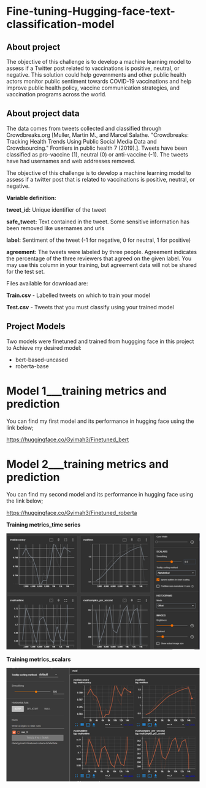 # Fine-tuning-Hugging-face-text-classification-model

## About project
The objective of this challenge is to develop a machine learning model to assess if a Twitter post related to vaccinations is positive, neutral, or negative. This solution could help governments and other public health actors monitor public sentiment towards COVID-19 vaccinations and help improve public health policy, vaccine communication strategies, and vaccination programs across the world.

## About project data
The data comes from tweets collected and classified through Crowdbreaks.org [Muller, Martin M., and Marcel Salathe. "Crowdbreaks: Tracking Health Trends Using Public Social Media Data and Crowdsourcing." Frontiers in public health 7 (2019).]. Tweets have been classified as pro-vaccine (1), neutral (0) or anti-vaccine (-1). The tweets have had usernames and web addresses removed.

The objective of this challenge is to develop a machine learning model to assess if a twitter post that is related to vaccinations is positive, neutral, or negative.

**Variable definition:**

**tweet_id:** Unique identifier of the tweet

**safe_tweet:** Text contained in the tweet. Some sensitive information has been removed like usernames and urls

**label:** Sentiment of the tweet (-1 for negative, 0 for neutral, 1 for positive)

**agreement:** The tweets were labeled by three people. Agreement indicates the percentage of the three reviewers that agreed on the given label. You may use this column in your training, but agreement data will not be shared for the test set.

Files available for download are:

**Train.csv** - Labelled tweets on which to train your model

**Test.csv** - Tweets that you must classify using your trained model

## Project Models

 Two models were finetuned and trained from huggging face in this project to Achieve my desired model:
* bert-based-uncased
* roberta-base

# Model 1___training metrics and prediction

You can find my first model and its performance in hugging face using the link below;

https://huggingface.co/Gyimah3/Finetuned_bert

# Model 2___training metrics and prediction

You can find my second model and its performance in hugging face using the link below;

https://huggingface.co/Gyimah3/Finetuned_roberta


**Training metrics_time series**

![1](https://github.com/Gyimah3/Fine-tuning-Hugging-face-text-classification-model/blob/main/training_metrics%20screenshots-time%20series/Screenshot%202023-01-17%20210612.png)

**Training metrics_scalars**

![1](https://github.com/Gyimah3/Fine-tuning-Hugging-face-text-classification-model/blob/main/training_metrics%20screenshot-scalers/Screenshot%202023-01-17%20211512.png)










































































